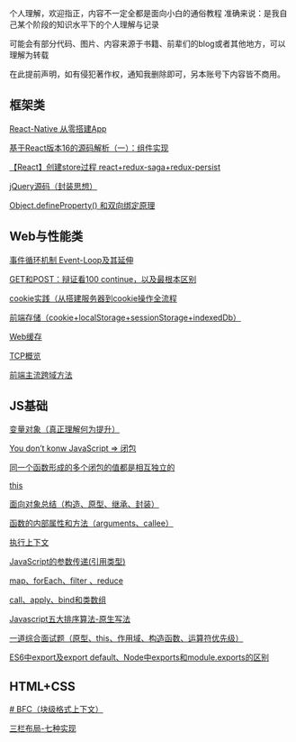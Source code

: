 

个人理解，欢迎指正，内容不一定全都是面向小白的通俗教程
准确来说：是我自己某个阶段的知识水平下的个人理解与记录

可能会有部分代码、图片、内容来源于书籍、前辈们的blog或者其他地方，可以理解为转载

在此提前声明，如有侵犯著作权，通知我删除即可，另本账号下内容皆不商用。

## 框架类

[React-Native 从零搭建App](https://juejin.im/post/5a9f93d96fb9a028d2077c19)

[基于React版本16的源码解析（一）：组件实现](https://github.com/amandakelake/blog/issues/27)

[【React】创建store过程   react+redux-saga+redux-persist](https://github.com/amandakelake/blog/issues/9)

[jQuery源码（封装思想）](https://github.com/amandakelake/blog/issues/12)

[Object.defineProperty() 和双向绑定原理](https://github.com/amandakelake/blog/issues/8)

## Web与性能类
[事件循环机制 Event-Loop及其延伸](https://github.com/amandakelake/blog/issues/26)

[GET和POST：辩证看100 continue，以及最根本区别](https://github.com/amandakelake/blog/issues/20)

[cookie实践（从搭建服务器到cookie操作全流程](https://github.com/amandakelake/blog/issues/18)

[前端存储（cookie+localStorage+sessionStorage+indexedDb）](https://github.com/amandakelake/blog/issues/13)

[Web缓存](https://github.com/amandakelake/blog/issues/15)

[TCP概览](https://github.com/amandakelake/blog/issues/21)

[前端主流跨域方法](https://github.com/amandakelake/blog/issues/17)

## JS基础

[变量对象（真正理解何为提升）](https://github.com/amandakelake/blog/issues/7)

[You don’t konw JavaScript => 闭包](https://github.com/amandakelake/blog/issues/24)

[同一个函数形成的多个闭包的值都是相互独立的](https://github.com/amandakelake/blog/issues/1)

[this](https://github.com/amandakelake/blog/issues/5)

[面向对象总结（构造、原型、继承、封装）](https://github.com/amandakelake/blog/issues/3)

[函数的内部属性和方法（arguments、callee）](https://github.com/amandakelake/blog/issues/6)

[执行上下文](https://github.com/amandakelake/blog/issues/11)

[JavaScript的参数传递(引用类型)](https://github.com/amandakelake/blog/issues/2)

[map、forEach、filter 、reduce](https://github.com/amandakelake/blog/issues/19)

[call、apply、bind和类数组](https://github.com/amandakelake/blog/issues/16)

[Javascript五大排序算法-原生写法](https://github.com/amandakelake/blog/issues/4)

[一道综合面试题（原型、this、作用域、构造函数、运算符优先级）](https://github.com/amandakelake/blog/issues/10)

[ES6中export及export default、Node中exports和module.exports的区别](https://github.com/amandakelake/blog/issues/22)


## HTML+CSS
[# BFC（块级格式上下文）](https://github.com/amandakelake/blog/issues/25)

[三栏布局-七种实现](https://github.com/amandakelake/blog/issues/28)
